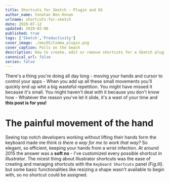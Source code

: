 ```yaml
---
title: Shortcuts for Sketch - Plugin and OS
author_name: Yonatan Ben Knnan
urlname: shortcuts-for-sketch
date: 2020-07-12
updated: 2019-02-06
published: true
tags: ['Sketch','Productivity']
cover_image: ./macOS/Comma_plugin.png
cover_caption: Polls on the beach
description: How to create, edit or remove shortcuts for a Sketch plugin
canonical_url: false
series: false
---
```


There's a thing you're doing all day long - moving your hands and cursor to control your apps - When you add up all these small movements you'll quickly end up whit a big wasteful repetition. You might have missed it because it's small. You might haven't deal with it because you don't know how - Whatever the reason you've let it slide, it's a wast of your time and **this post is for you!** 

# The painful movement of the hand
Seeing top notch developers working without lifting their hands form the keyboard made me think _is there a way for me to work that way?_ So elegant, so efficient, keeping your hands from a wrist infection. At around 2015 the answer was a **soft no** - I've customized every possible shortcut in _Illustrator_. The nicest thing about Illustrator shortcuts was the ease of creating and managing shortcuts with the `Keyboard Shortcuts` panel _(Fig.Ill)_. but some basic functionalities like resizing a shape wasn't available to begin with, so no shortcut could be assigned.